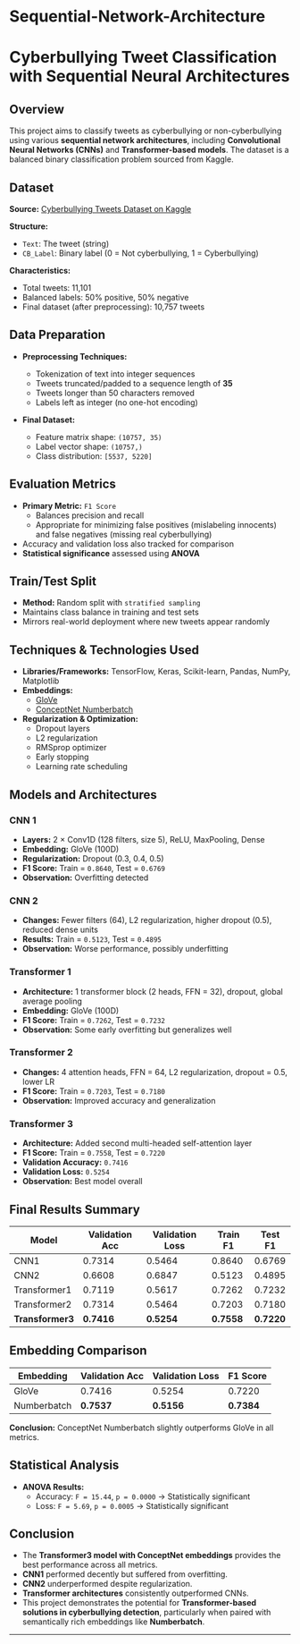 # Sequential-Network-Architecture

# Cyberbullying Tweet Classification with Sequential Neural Architectures

## Overview

This project aims to classify tweets as cyberbullying or non-cyberbullying using various **sequential network architectures**, including **Convolutional Neural Networks (CNNs)** and **Transformer-based models**. The dataset is a balanced binary classification problem sourced from Kaggle.

## Dataset

**Source:** [Cyberbullying Tweets Dataset on Kaggle](https://www.kaggle.com/datasets/soorajtomar/cyberbullying-tweets/data)

**Structure:**
- `Text`: The tweet (string)
- `CB_Label`: Binary label (0 = Not cyberbullying, 1 = Cyberbullying)

**Characteristics:**
- Total tweets: 11,101
- Balanced labels: 50% positive, 50% negative
- Final dataset (after preprocessing): 10,757 tweets

## Data Preparation

- **Preprocessing Techniques:**
  - Tokenization of text into integer sequences
  - Tweets truncated/padded to a sequence length of **35**
  - Tweets longer than 50 characters removed
  - Labels left as integer (no one-hot encoding)

- **Final Dataset:**
  - Feature matrix shape: `(10757, 35)`
  - Label vector shape: `(10757,)`
  - Class distribution: `[5537, 5220]`

## Evaluation Metrics

- **Primary Metric:** `F1 Score`
  - Balances precision and recall
  - Appropriate for minimizing false positives (mislabeling innocents) and false negatives (missing real cyberbullying)
- Accuracy and validation loss also tracked for comparison
- **Statistical significance** assessed using **ANOVA**

## Train/Test Split

- **Method:** Random split with `stratified sampling`
- Maintains class balance in training and test sets
- Mirrors real-world deployment where new tweets appear randomly

## Techniques & Technologies Used

- **Libraries/Frameworks:** TensorFlow, Keras, Scikit-learn, Pandas, NumPy, Matplotlib
- **Embeddings:**
  - [GloVe](https://nlp.stanford.edu/projects/glove/)
  - [ConceptNet Numberbatch](https://github.com/commonsense/conceptnet-numberbatch)
- **Regularization & Optimization:**
  - Dropout layers
  - L2 regularization
  - RMSprop optimizer
  - Early stopping
  - Learning rate scheduling

## Models and Architectures

### CNN 1
- **Layers:** 2 × Conv1D (128 filters, size 5), ReLU, MaxPooling, Dense
- **Embedding:** GloVe (100D)
- **Regularization:** Dropout (0.3, 0.4, 0.5)
- **F1 Score:** Train = `0.8640`, Test = `0.6769`
- **Observation:** Overfitting detected

### CNN 2
- **Changes:** Fewer filters (64), L2 regularization, higher dropout (0.5), reduced dense units
- **Results:** Train = `0.5123`, Test = `0.4895`
- **Observation:** Worse performance, possibly underfitting

### Transformer 1
- **Architecture:** 1 transformer block (2 heads, FFN = 32), dropout, global average pooling
- **Embedding:** GloVe (100D)
- **F1 Score:** Train = `0.7262`, Test = `0.7232`
- **Observation:** Some early overfitting but generalizes well

### Transformer 2
- **Changes:** 4 attention heads, FFN = 64, L2 regularization, dropout = 0.5, lower LR
- **F1 Score:** Train = `0.7203`, Test = `0.7180`
- **Observation:** Improved accuracy and generalization

### Transformer 3
- **Architecture:** Added second multi-headed self-attention layer
- **F1 Score:** Train = `0.7558`, Test = `0.7220`
- **Validation Accuracy:** `0.7416`
- **Validation Loss:** `0.5254`
- **Observation:** Best model overall

## Final Results Summary

| Model         | Validation Acc | Validation Loss | Train F1 | Test F1 |
|---------------|----------------|------------------|----------|---------|
| CNN1          | 0.7314         | 0.5464           | 0.8640   | 0.6769  |
| CNN2          | 0.6608         | 0.6847           | 0.5123   | 0.4895  |
| Transformer1  | 0.7119         | 0.5617           | 0.7262   | 0.7232  |
| Transformer2  | 0.7314         | 0.5464           | 0.7203   | 0.7180  |
| **Transformer3** | **0.7416**     | **0.5254**       | **0.7558** | **0.7220** |

## Embedding Comparison

| Embedding     | Validation Acc | Validation Loss | F1 Score |
|---------------|----------------|------------------|----------|
| GloVe         | 0.7416         | 0.5254           | 0.7220   |
| Numberbatch   | **0.7537**     | **0.5156**       | **0.7384** |

**Conclusion:** ConceptNet Numberbatch slightly outperforms GloVe in all metrics.

## Statistical Analysis

- **ANOVA Results:**
  - Accuracy: `F = 15.44`, `p = 0.0000` → Statistically significant
  - Loss: `F = 5.69`, `p = 0.0005` → Statistically significant

## Conclusion

- The **Transformer3 model with ConceptNet embeddings** provides the best performance across all metrics.
- **CNN1** performed decently but suffered from overfitting.
- **CNN2** underperformed despite regularization.
- **Transformer architectures** consistently outperformed CNNs.
- This project demonstrates the potential for **Transformer-based solutions in cyberbullying detection**, particularly when paired with semantically rich embeddings like **Numberbatch**.

---

